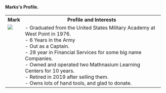 #### Marks's Profile.
<table>
  <tr>
    <th>Mark</th>
    <th>Profile and Interests</th>
  </tr>
  
  <tr>
   <td valign="top">
    <img src="./Mark-Grotte.jpg">
  </td
<tr>     
<td valign="top">
- Graduated from the United States Military Academy at West Point in 1976.<br>
- 6 Years in the Army  <br>
  - Out as a Captain. <br>
- 28 year in Financial Services for some big name Companies. <br>
- Owned and operated two Mathnasium Learning Centers for 10 years. <br>
- Retired in 2019 after selling them. <br>
- Owns lots of hand tools, and glad to donate. <br> 
</td>
</tr>
</table>
